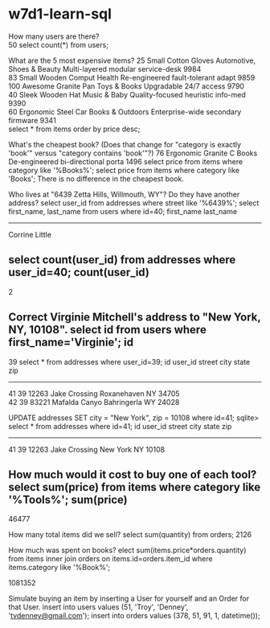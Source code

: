# w7d1-learn-sql

How many users are there?  
50
select count(*) from users;

What are the 5 most expensive items?
25          Small Cotton Gloves  Automotive, Shoes & Beauty  Multi-layered modular service-desk  9984      
83          Small Wooden Comput  Health                      Re-engineered fault-tolerant adapt  9859      
100         Awesome Granite Pan  Toys & Books                Upgradable 24/7 access              9790      
40          Sleek Wooden Hat     Music & Baby                Quality-focused heuristic info-med  9390      
60          Ergonomic Steel Car  Books & Outdoors            Enterprise-wide secondary firmware  9341      
select * from items order by price desc;


What's the cheapest book? (Does that change for "category is exactly 'book'" versus "category contains 'book'"?)
76          Ergonomic Granite C  Books                       De-engineered bi-directional porta  1496
select price from items where category like '%Books%';
select price from items where category like 'Books';
There is no difference in the cheapest book.


Who lives at "6439 Zetta Hills, Willmouth, WY"? Do they have another address?
select user_id from addresses where street like '%6439%';
select first_name, last_name from users where id=40;
first_name  last_name
----------  ----------
Corrine     Little   

select count(user_id) from addresses where user_id=40;
count(user_id)
--------------
2         

Correct Virginie Mitchell's address to "New York, NY, 10108".
select id from users where first_name='Virginie';
id        
----------
39
select * from addresses where user_id=39;
id          user_id     street               city         state       zip       
----------  ----------  -------------------  -----------  ----------  ----------
41          39          12263 Jake Crossing  Roxanehaven  NY          34705     
42          39          83221 Mafalda Canyo  Bahringerla  WY          24028    

UPDATE addresses SET city = "New York", zip = 10108 where id=41;
sqlite> select * from addresses where id=41;
id          user_id     street               city        state       zip       
----------  ----------  -------------------  ----------  ----------  ----------
41          39          12263 Jake Crossing  New York    NY          10108     


How much would it cost to buy one of each tool?
select sum(price) from items where category like '%Tools%';
sum(price)
----------
46477


How many total items did we sell?
select sum(quantity) from orders;
2126



How much was spent on books?
elect sum(items.price*orders.quantity) from items inner join orders on items.id=orders.item_id where items.category like '%Book%';

1081352



Simulate buying an item by inserting a User for yourself and an Order for that User.
insert into users values (51, 'Troy', 'Denney', 'tvdenney@gmail.com');
insert into orders values (378, 51, 91, 1, datetime());
